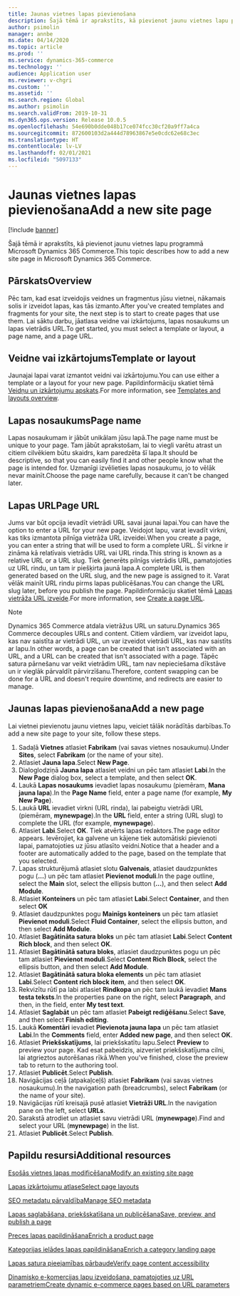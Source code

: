 ```yaml
---
title: Jaunas vietnes lapas pievienošana
description: Šajā tēmā ir aprakstīts, kā pievienot jaunu vietnes lapu programmā Microsoft Dynamics 365 Commerce.
author: psimolin
manager: annbe
ms.date: 04/14/2020
ms.topic: article
ms.prod: ''
ms.service: dynamics-365-commerce
ms.technology: ''
audience: Application user
ms.reviewer: v-chgri
ms.custom: ''
ms.assetid: ''
ms.search.region: Global
ms.author: psimolin
ms.search.validFrom: 2019-10-31
ms.dyn365.ops.version: Release 10.0.5
ms.openlocfilehash: 54e690b0dde048b17ce074fcc30cf20a9ff7a4ca
ms.sourcegitcommit: 872600103d2a444d78963867e5e0cdc62e68c3ec
ms.translationtype: HT
ms.contentlocale: lv-LV
ms.lasthandoff: 02/01/2021
ms.locfileid: "5097133"
---
```

# <a name="add-a-new-site-page"></a><span data-ttu-id="5094c-103">Jaunas vietnes lapas pievienošana</span><span class="sxs-lookup"><span data-stu-id="5094c-103">Add a new site page</span></span>


[!include [banner](includes/banner.md)]

<span data-ttu-id="5094c-104">Šajā tēmā ir aprakstīts, kā pievienot jaunu vietnes lapu programmā Microsoft Dynamics 365 Commerce.</span><span class="sxs-lookup"><span data-stu-id="5094c-104">This topic describes how to add a new site page in Microsoft Dynamics 365 Commerce.</span></span>

## <a name="overview"></a><span data-ttu-id="5094c-105">Pārskats</span><span class="sxs-lookup"><span data-stu-id="5094c-105">Overview</span></span>

<span data-ttu-id="5094c-106">Pēc tam, kad esat izveidojis veidnes un fragmentus jūsu vietnei, nākamais solis ir izveidot lapas, kas tās izmanto.</span><span class="sxs-lookup"><span data-stu-id="5094c-106">After you've created templates and fragments for your site, the next step is to start to create pages that use them.</span></span> <span data-ttu-id="5094c-107">Lai sāktu darbu, jāatlasa veidne vai izkārtojums, lapas nosaukums un lapas vietrādis URL.</span><span class="sxs-lookup"><span data-stu-id="5094c-107">To get started, you must select a template or layout, a page name, and a page URL.</span></span>

## <a name="template-or-layout"></a><span data-ttu-id="5094c-108">Veidne vai izkārtojums</span><span class="sxs-lookup"><span data-stu-id="5094c-108">Template or layout</span></span>

<span data-ttu-id="5094c-109">Jaunajai lapai varat izmantot veidni vai izkārtojumu.</span><span class="sxs-lookup"><span data-stu-id="5094c-109">You can use either a template or a layout for your new page.</span></span> <span data-ttu-id="5094c-110">Papildinformāciju skatiet tēmā [Veidņu un izkārtojumu apskats](templates-layouts-overview.md).</span><span class="sxs-lookup"><span data-stu-id="5094c-110">For more information, see [Templates and layouts overview](templates-layouts-overview.md).</span></span>

## <a name="page-name"></a><span data-ttu-id="5094c-111">Lapas nosaukums</span><span class="sxs-lookup"><span data-stu-id="5094c-111">Page name</span></span>

<span data-ttu-id="5094c-112">Lapas nosaukumam ir jābūt unikālam jūsu lapā.</span><span class="sxs-lookup"><span data-stu-id="5094c-112">The page name must be unique to your page.</span></span> <span data-ttu-id="5094c-113">Tam jābūt aprakstošam, lai to viegli varētu atrast un citiem cilvēkiem būtu skaidrs, kam paredzēta šī lapa.</span><span class="sxs-lookup"><span data-stu-id="5094c-113">It should be descriptive, so that you can easily find it and other people know what the page is intended for.</span></span> <span data-ttu-id="5094c-114">Uzmanīgi izvēlieties lapas nosaukumu, jo to vēlāk nevar mainīt.</span><span class="sxs-lookup"><span data-stu-id="5094c-114">Choose the page name carefully, because it can't be changed later.</span></span>

## <a name="page-url"></a><span data-ttu-id="5094c-115">Lapas URL</span><span class="sxs-lookup"><span data-stu-id="5094c-115">Page URL</span></span>

<span data-ttu-id="5094c-116">Jums var būt opcija ievadīt vietrādi URL savai jaunai lapai.</span><span class="sxs-lookup"><span data-stu-id="5094c-116">You can have the option to enter a URL for your new page.</span></span> <span data-ttu-id="5094c-117">Veidojot lapu, varat ievadīt virkni, kas tiks izmantota pilnīga vietrāža URL izveidei.</span><span class="sxs-lookup"><span data-stu-id="5094c-117">When you create a page, you can enter a string that will be used to form a complete URL.</span></span> <span data-ttu-id="5094c-118">Šī virkne ir zināma kā relatīvais vietrādis URL vai URL rinda.</span><span class="sxs-lookup"><span data-stu-id="5094c-118">This string is known as a relative URL or a URL slug.</span></span> <span data-ttu-id="5094c-119">Tiek ģenerēts pilnīgs vietrādis URL, pamatojoties uz URL rindu, un tam ir piešķirta jaunā lapa.</span><span class="sxs-lookup"><span data-stu-id="5094c-119">A complete URL is then generated based on the URL slug, and the new page is assigned to it.</span></span> <span data-ttu-id="5094c-120">Varat vēlāk mainīt URL rindu pirms lapas publicēšanas.</span><span class="sxs-lookup"><span data-stu-id="5094c-120">You can change the URL slug later, before you publish the page.</span></span> <span data-ttu-id="5094c-121">Papildinformāciju skatiet tēmā [Lapas vietrāža URL izveide](create-page-URL.md).</span><span class="sxs-lookup"><span data-stu-id="5094c-121">For more information, see [Create a page URL](create-page-URL.md).</span></span>

> [!NOTE]
> <span data-ttu-id="5094c-122">Dynamics 365 Commerce atdala vietrāžus URL un saturu.</span><span class="sxs-lookup"><span data-stu-id="5094c-122">Dynamics 365 Commerce decouples URLs and content.</span></span> <span data-ttu-id="5094c-123">Citiem vārdiem, var izveidot lapu, kas nav saistīta ar vietrādi URL, un var izveidot vietrādi URL, kas nav saistīts ar lapu.</span><span class="sxs-lookup"><span data-stu-id="5094c-123">In other words, a page can be created that isn't associated with an URL, and a URL can be created that isn't associated with a page.</span></span> <span data-ttu-id="5094c-124">Tāpēc satura pārnešanu var veikt vietrādim URL, tam nav nepieciešama dīkstāve un ir vieglāk pārvaldīt pārvirzīšanu.</span><span class="sxs-lookup"><span data-stu-id="5094c-124">Therefore, content swapping can be done for a URL and doesn't require downtime, and redirects are easier to manage.</span></span>

## <a name="add-a-new-page"></a><span data-ttu-id="5094c-125">Jaunas lapas pievienošana</span><span class="sxs-lookup"><span data-stu-id="5094c-125">Add a new page</span></span>

<span data-ttu-id="5094c-126">Lai vietnei pievienotu jaunu vietnes lapu, veiciet tālāk norādītās darbības.</span><span class="sxs-lookup"><span data-stu-id="5094c-126">To add a new site page to your site, follow these steps.</span></span>

1. <span data-ttu-id="5094c-127">Sadaļā **Vietnes** atlasiet **Fabrikam** (vai savas vietnes nosaukumu).</span><span class="sxs-lookup"><span data-stu-id="5094c-127">Under **Sites**, select **Fabrikam** (or the name of your site).</span></span>
1. <span data-ttu-id="5094c-128">Atlasiet **Jauna lapa**.</span><span class="sxs-lookup"><span data-stu-id="5094c-128">Select **New Page**.</span></span>
1. <span data-ttu-id="5094c-129">Dialoglodziņā **Jauna lapa** atlasiet veidni un pēc tam atlasiet **Labi**.</span><span class="sxs-lookup"><span data-stu-id="5094c-129">In the **New Page** dialog box, select a template, and then select **OK**.</span></span>
1. <span data-ttu-id="5094c-130">Laukā **Lapas nosaukums** ievadiet lapas nosaukumu (piemēram, **Mana jauna lapa**).</span><span class="sxs-lookup"><span data-stu-id="5094c-130">In the **Page Name** field, enter a page name (for example, **My New Page**).</span></span>
1. <span data-ttu-id="5094c-131">Laukā **URL** ievadiet virkni (URL rinda), lai pabeigtu vietrādi URL (piemēram, **mynewpage**).</span><span class="sxs-lookup"><span data-stu-id="5094c-131">In the **URL** field, enter a string (URL slug) to complete the URL (for example, **mynewpage**).</span></span>
1. <span data-ttu-id="5094c-132">Atlasiet **Labi**.</span><span class="sxs-lookup"><span data-stu-id="5094c-132">Select **OK**.</span></span> <span data-ttu-id="5094c-133">Tiek atvērts lapas redaktors.</span><span class="sxs-lookup"><span data-stu-id="5094c-133">The page editor appears.</span></span> <span data-ttu-id="5094c-134">Ievērojiet, ka galvene un kājene tiek automātiski pievienoti lapai, pamatojoties uz jūsu atlasīto veidni.</span><span class="sxs-lookup"><span data-stu-id="5094c-134">Notice that a header and a footer are automatically added to the page, based on the template that you selected.</span></span>
1. <span data-ttu-id="5094c-135">Lapas strukturējumā atlasiet slotu **Galvenais**, atlasiet daudzpunktes pogu (**...**) un pēc tam atlasiet **Pievienot moduli**.</span><span class="sxs-lookup"><span data-stu-id="5094c-135">In the page outline, select the **Main** slot, select the ellipsis button (**...**), and then select **Add Module**.</span></span>
1. <span data-ttu-id="5094c-136">Atlasiet **Konteiners** un pēc tam atlasiet **Labi**.</span><span class="sxs-lookup"><span data-stu-id="5094c-136">Select **Container**, and then select **OK**</span></span>
1. <span data-ttu-id="5094c-137">Atlasiet daudzpunktes pogu **Mainīgs konteiners** un pēc tam atlasiet **Pievienot moduli**.</span><span class="sxs-lookup"><span data-stu-id="5094c-137">Select **Fluid Container**, select the ellipsis button, and then select **Add Module**.</span></span>
1. <span data-ttu-id="5094c-138">Atlasiet **Bagātināta satura bloks** un pēc tam atlasiet **Labi**.</span><span class="sxs-lookup"><span data-stu-id="5094c-138">Select **Content Rich block**, and then select **OK**.</span></span>
1. <span data-ttu-id="5094c-139">Atlasiet **Bagātinātā satura bloks**, atlasiet daudzpunktes pogu un pēc tam atlasiet **Pievienot moduli**.</span><span class="sxs-lookup"><span data-stu-id="5094c-139">Select **Content Rich Block**, select the ellipsis button, and then select **Add Module**.</span></span>
1. <span data-ttu-id="5094c-140">Atlasiet **Bagātinātā satura bloka elements** un pēc tam atlasiet **Labi**.</span><span class="sxs-lookup"><span data-stu-id="5094c-140">Select **Content rich block item**, and then select **OK**.</span></span>
1. <span data-ttu-id="5094c-141">Rekvizītu rūtī pa labi atlasiet **Rindkopa** un pēc tam laukā ievadiet **Mans testa teksts**.</span><span class="sxs-lookup"><span data-stu-id="5094c-141">In the properties pane on the right, select **Paragraph**, and then, in the field, enter **My test text**.</span></span>
1. <span data-ttu-id="5094c-142">Atlasiet **Saglabāt** un pēc tam atlasiet **Pabeigt rediģēšanu**.</span><span class="sxs-lookup"><span data-stu-id="5094c-142">Select **Save**, and then select **Finish editing**.</span></span>
1. <span data-ttu-id="5094c-143">Laukā **Komentāri** ievadiet **Pievienota jauna lapa** un pēc tam atlasiet **Labi**.</span><span class="sxs-lookup"><span data-stu-id="5094c-143">In the **Comments** field, enter **Added new page**, and then select **OK**.</span></span>
1. <span data-ttu-id="5094c-144">Atlasiet **Priekšskatījums**, lai priekšskatītu lapu.</span><span class="sxs-lookup"><span data-stu-id="5094c-144">Select **Preview** to preview your page.</span></span> <span data-ttu-id="5094c-145">Kad esat pabeidzis, aizveriet priekšskatījuma cilni, lai atgrieztos autorēšanas rīkā.</span><span class="sxs-lookup"><span data-stu-id="5094c-145">When you've finished, close the preview tab to return to the authoring tool.</span></span>
1. <span data-ttu-id="5094c-146">Atlasiet **Publicēt**.</span><span class="sxs-lookup"><span data-stu-id="5094c-146">Select **Publish**.</span></span>
1. <span data-ttu-id="5094c-147">Navigācijas ceļā (atpakaļceļš) atlasiet **Fabrikam** (vai savas vietnes nosaukumu).</span><span class="sxs-lookup"><span data-stu-id="5094c-147">In the navigation path (breadcrumbs), select **Fabrikam** (or the name of your site).</span></span>
1. <span data-ttu-id="5094c-148">Navigācijas rūtī kreisajā pusē atlasiet **Vietrāži URL**.</span><span class="sxs-lookup"><span data-stu-id="5094c-148">In the navigation pane on the left, select **URLs**.</span></span>
1. <span data-ttu-id="5094c-149">Sarakstā atrodiet un atlasiet savu vietrādi URL (**mynewpage**).</span><span class="sxs-lookup"><span data-stu-id="5094c-149">Find and select your URL (**mynewpage**) in the list.</span></span>
1. <span data-ttu-id="5094c-150">Atlasiet **Publicēt**.</span><span class="sxs-lookup"><span data-stu-id="5094c-150">Select **Publish**.</span></span>

## <a name="additional-resources"></a><span data-ttu-id="5094c-151">Papildu resursi</span><span class="sxs-lookup"><span data-stu-id="5094c-151">Additional resources</span></span>

[<span data-ttu-id="5094c-152">Esošās vietnes lapas modificēšana</span><span class="sxs-lookup"><span data-stu-id="5094c-152">Modify an existing site page</span></span>](modify-existing-page.md)

[<span data-ttu-id="5094c-153">Lapas izkārtojumu atlase</span><span class="sxs-lookup"><span data-stu-id="5094c-153">Select page layouts</span></span>](select-page-layouts.md)

[<span data-ttu-id="5094c-154">SEO metadatu pārvaldība</span><span class="sxs-lookup"><span data-stu-id="5094c-154">Manage SEO metadata</span></span>](manage-seo-metadata.md)

[<span data-ttu-id="5094c-155">Lapas saglabāšana, priekšskatīšana un publicēšana</span><span class="sxs-lookup"><span data-stu-id="5094c-155">Save, preview, and publish a page</span></span>](save-preview-publish-page.md)

[<span data-ttu-id="5094c-156">Preces lapas papildināšana</span><span class="sxs-lookup"><span data-stu-id="5094c-156">Enrich a product page</span></span>](enrich-product-page.md)

[<span data-ttu-id="5094c-157">Kategorijas ielādes lapas papildināšana</span><span class="sxs-lookup"><span data-stu-id="5094c-157">Enrich a category landing page</span></span>](enrich-category-page.md)

[<span data-ttu-id="5094c-158">Lapas satura pieejamības pārbaude</span><span class="sxs-lookup"><span data-stu-id="5094c-158">Verify page content accessibility</span></span>](verify-accessibility.md)

[<span data-ttu-id="5094c-159">Dinamisko e-komercijas lapu izveidošana, pamatojoties uz URL parametriem</span><span class="sxs-lookup"><span data-stu-id="5094c-159">Create dynamic e-commerce pages based on URL parameters</span></span>](create-dynamic-pages.md)
